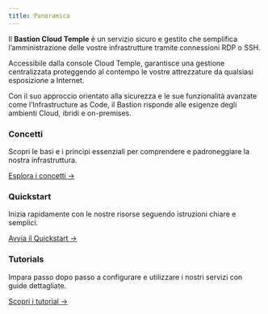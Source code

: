 ```yaml
---
title: Panoramica
---
```


Il **Bastion Cloud Temple** è un servizio sicuro e gestito che semplifica l’amministrazione delle vostre infrastrutture tramite connessioni RDP o SSH.

Accessibile dalla console Cloud Temple, garantisce una gestione centralizzata proteggendo al contempo le vostre attrezzature da qualsiasi esposizione a Internet.

Con il suo approccio orientato alla sicurezza e le sue funzionalità avanzate come l’Infrastructure as Code, il Bastion risponde alle esigenze degli ambienti Cloud, ibridi e on-premises.

<div class="card-grid">
  <div class="card">
    <h3>Concetti</h3>
    <p>Scopri le basi e i principi essenziali per comprendere e padroneggiare la nostra infrastruttura.</p>
    <a href="./concepts" class="card-link">Esplora i concetti &rarr;</a>
  </div>
  <div class="card">
    <h3>Quickstart</h3>
    <p>Inizia rapidamente con le nostre risorse seguendo istruzioni chiare e semplici.</p>
    <a href="./quickstart" class="card-link">Avvia il Quickstart &rarr;</a>
  </div>
    <div class="card">
    <h3>Tutorials</h3>
    <p>Impara passo dopo passo a configurare e utilizzare i nostri servizi con guide dettagliate.</p>
    <a href="./tutorials" class="card-link">Scopri i tutorial &rarr;</a>
  </div>
</div>